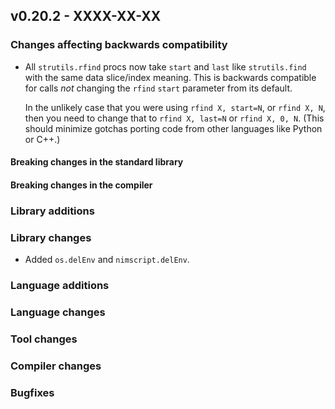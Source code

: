 ## v0.20.2 - XXXX-XX-XX


### Changes affecting backwards compatibility

- All `strutils.rfind` procs now take `start` and `last` like `strutils.find`
  with the same data slice/index meaning.  This is backwards compatible for
  calls *not* changing the `rfind` `start` parameter from its default.

  In the unlikely case that you were using `rfind X, start=N`, or `rfind X, N`,
  then you need to change that to `rfind X, last=N` or `rfind X, 0, N`. (This
  should minimize gotchas porting code from other languages like Python or C++.)

#### Breaking changes in the standard library


#### Breaking changes in the compiler


### Library additions


### Library changes

- Added `os.delEnv` and `nimscript.delEnv`.

### Language additions

### Language changes


### Tool changes



### Compiler changes



### Bugfixes

